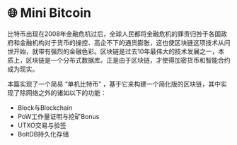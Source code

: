 # :globe_with_meridians: Mini Bitcoin

比特币出现在2008年金融危机过后，全球人民都将金融危机的罪责归咎于各国政府和金融机构对于货币的操控、高企不下的通货膨胀，这也使区块链这项技术从问世开始，就带有强烈的金融色彩。区块链是过去10年最伟大的技术发展之一，本质上，区块链是一个分布式数据库。正是由于区块链，才使得加密货币和智能合约成为现实。

本篇实现了一个简易 “单机比特币” ，基于它来构建一个简化版的区块链，其中实现了除网络之外的诸如以下的功能：

- Block与Blockchain
- PoW工作量证明与挖矿Bonus
- UTXO交易与验签
- BoltDB持久化存储

